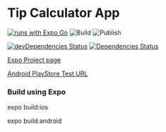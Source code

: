 # Tip Calculator App

[![runs with Expo Go](https://img.shields.io/badge/Runs%20with%20Expo%20Go-000.svg?style=flat-square&logo=EXPO&labelColor=f3f3f3&logoColor=000)](https://expo.dev/@amitrke/tip-calculator-reactnative)
![Build](https://github.com/amitrke/tip-calculator-reactnative/actions/workflows/expo-built.yml/badge.svg)
![Publish](https://github.com/amitrke/tip-calculator-reactnative/actions/workflows/expo-publish.yml/badge.svg)


[![devDependencies Status](https://david-dm.org/amitrke/tip-calculator-reactnative/dev-status.svg)](https://david-dm.org/amitrke/tip-calculator-reactnative?type=dev)
[![Dependencies Status](https://david-dm.org/amitrke/tip-calculator-reactnative/status.svg)](https://david-dm.org/amitrke/tip-calculator-reactnative)

[Expo Project page](https://expo.dev/@amitrke/tip-calculator-reactnative)

[Android PlayStore Test URL](https://play.google.com/apps/internaltest/4699401688780736937)

### Build using Expo

expo build:ios

expo build:android